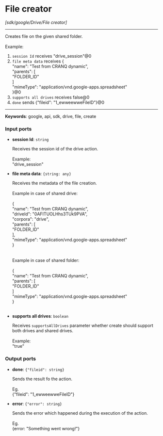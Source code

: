 # File creator

_[sdk/google/Drive/File creator]_

---

Creates file on the given shared folder.<br>
<br>
Example:<br>
1. `session Id` receives "drive_session"@0 <br>
2. `file meta data` receives  {<br>
  "name": "Test from CRANQ dynamic",<br>
  "parents": [<br>
    "FOLDER_ID"<br>
  ]<br>
  "mimeType": "application/vnd.google-apps.spreadsheet"<br>
}@0<br>
3. `supports all drives` receives false@0<br>
4. `done` sends {"fileid": "1_ewweewweFileID"}@0 <br>

---

__Keywords__: google, api, sdk, drive, file, create

### Input ports

* __session Id__: ` string `

    Receives the session id of the drive action.<br>
    <br>
    Example: <br>
    "drive_session"<br>


* __file meta data__: ` {string: any} `

    Receives the metadata of the file creation.<br>
    <br>
    Example in case of shared drive:<br>
    <br>
    {<br>
      "name": "Test from CRANQ dynamic",<br>
      "driveId": "0AFITUOLHhs3TUk9PVA",<br>
      "corpora": "drive",<br>
      "parents": [<br>
        "FOLDER_ID"<br>
      ],<br>
      "mimeType": "application/vnd.google-apps.spreadsheet"<br>
    }<br>
    <br>
    <br>
    Example in case of shared folder:<br>
    <br>
    {<br>
      "name": "Test from CRANQ dynamic",<br>
      "parents": [<br>
        "FOLDER_ID"<br>
      ]<br>
      "mimeType": "application/vnd.google-apps.spreadsheet"<br>
    }<br>
    <br>


* __supports all drives__: ` boolean `

    Receives `supportsAllDrives` parameter whether create should support both drives and shared drives.<br>
    <br>
    Example: <br>
    "true"<br>

### Output ports

* __done__: ` {"fileid": string} `

    Sends the result fo the action.<br>
    <br>
    Eg.<br>
    {"fileid": "1_ewweewweFileID"}<br>


* __error__: ` {"error": string} `

    Sends the error which happened during the execution of the action.<br>
    <br>
    Eg.<br>
    {error: "Something went wrong!"}<br>


